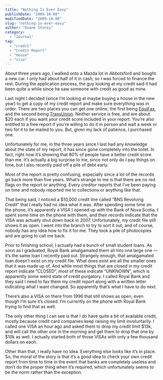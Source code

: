 ```yaml
---
title: "Nothing Is Ever Easy"
publishDate: "2009-10-08"
modifiedDate: "2009-10-08"
slug: "nothing-is-ever-easy"
author: "Duane Storey"
category:
  - "Journal"
tag:
  - "credit"
  - "Credit Report"
  - "House"
  - "visa"
---
```


About three years ago, I walked onto a Mazda lot in Abbotsford and bought a new car. I only had about half of it in cash, so I was forced to finance the rest. During the application process, the guy looking at my credit said it had been quite a while since he saw someone with credit as good as mine.

Last night I decided (since I’m looking at maybe buying a house in the new year) to get a copy of my credit report and make sure everything was in order. There are two places you can get one online, the first being [EquiFax](http://www.equifax.com/home/en_ca), and the second being [TransUnion](http://www.transunion.ca/). Neither service is free, and are about $20 each if you want your credit score included in your report. You’re also entitled to a free report if you’re willing to do it in person and wait a week or two for it to be mailed to you. But, given my lack of patience, I purchased one.

Unfortunately for me, in the three years since I last had any knowledge about the state of my report, it has since gone completely into the toilet. In fact, right now it’s showing that 80% of people have a better credit score than me. It’s actually a big surprise to me, since not only do I pay things on time, but I also recently paid off a pile of debt early.

Most of the report is pretty confusing, especially since a lot of the records go back more than five years. What’s strange to me is that there are no red flags on the report or anything. Every creditor reports that I’ve been paying on time and nobody reported me to collections or anything like that.

That being said, I noticed a $10,000 credit line called “BNS Revolving Credit” that I really had no idea what it was. After spending some time on the phone, it’s apparently a VISA I opened up with the Bank of Nova Scotia. I spent some time on the phone with them, and their records indicate that the VISA was actually shut down back in 2007. Unfortunately, my credit file still shows it as open. I went into the branch to try to sort it out, and of course, nobody has any idea how to fix it for me. They took a pile of photocopies and are going to call me back.

Prior to finishing school, I actually had a bunch of small student loans. As soon as I graduated, Royal Bank amalgamated them all into one large one — it’s the same loan I recently paid out. Strangely enough, that amalgamated loan doesn’t exist on my credit file. What does exist are all the smaller ones that it was made up of. And while most things that are closed in my credit report indicate “CLOSED”, most of these indicate “UNKNOWN”, which is apparently some weird state of credit purgatory. I called Royal Bank and they said I need to fax them my credit report along with a written letter indicating what I want changed. So apparently that’s what I have to do next.

There’s also a VISA on there from 1996 that still shows as open, even though I’m sure it’s closed. I’m currently on the phone with Royal Bank trying to find that as well.

The only other thing I can see is that I do have quite a bit of available credit, mostly because credit card companies keep raising my limit involuntarily. I called one VISA an hour ago and asked them to drop my credit limit $13k, and will call the other one in the morning and get them to drop that one by $10k as well. I actually started both of those VISAs with only a few thousand dollars on each.

Other than that, I really have no idea. Everything else looks like it’s in place. So, the moral of the story is that it’s a good idea to check your own credit report from time to time in the event that banks are completely useless and don’t do the proper thing when it’s required, which unfortunately seems to be the norm rather than the exception.